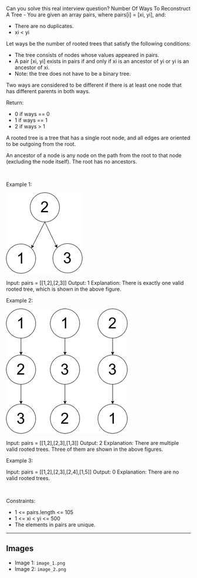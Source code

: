 Can you solve this real interview question? Number Of Ways To Reconstruct A Tree - You are given an array pairs, where pairs[i] = [xi, yi], and:

 * There are no duplicates.
 * xi < yi

Let ways be the number of rooted trees that satisfy the following conditions:

 * The tree consists of nodes whose values appeared in pairs.
 * A pair [xi, yi] exists in pairs if and only if xi is an ancestor of yi or yi is an ancestor of xi.
 * Note: the tree does not have to be a binary tree.

Two ways are considered to be different if there is at least one node that has different parents in both ways.

Return:

 * 0 if ways == 0
 * 1 if ways == 1
 * 2 if ways > 1

A rooted tree is a tree that has a single root node, and all edges are oriented to be outgoing from the root.

An ancestor of a node is any node on the path from the root to that node (excluding the node itself). The root has no ancestors.

 

Example 1:

![Example 1](./image_1.png)


Input: pairs = [[1,2],[2,3]]
Output: 1
Explanation: There is exactly one valid rooted tree, which is shown in the above figure.


Example 2:

![Example 2](./image_2.png)


Input: pairs = [[1,2],[2,3],[1,3]]
Output: 2
Explanation: There are multiple valid rooted trees. Three of them are shown in the above figures.


Example 3:


Input: pairs = [[1,2],[2,3],[2,4],[1,5]]
Output: 0
Explanation: There are no valid rooted trees.

 

Constraints:

 * 1 <= pairs.length <= 105
 * 1 <= xi < yi <= 500
 * The elements in pairs are unique.

---

## Images

- Image 1: `image_1.png`
- Image 2: `image_2.png`
